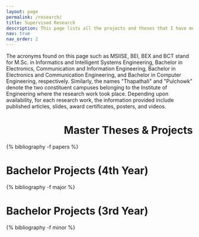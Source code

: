 ```yaml
---
layout: page
permalink: /research/
title: Supervised Research
description: This page lists all the projects and theses that I have mentored during my professional academic career.
nav: true
nav_order: 2
---
```

The acronyms found on this page such as MSIISE, BEI, BEX and BCT stand for M.Sc. in Informatics and Intelligent Systems Engineering, Bachelor in Electronics, Communication and Information Engineering, Bachelor in Electronics and Communication Engineering, and Bachelor in Computer Engineering, respectively. Similarly, the names "Thapathali" and "Pulchowk" denote the two constituent campuses belonging to the Institute of Engineering where the research work took place. Depending upon availability, for each research work, the information provided include published articles, slides, award certificates, posters, and videos.

<!-- _pages/publications.md -->
<div class="publications">

<h1 align="right">Master Theses &amp; Projects</h1>

{% bibliography -f papers %}

<h1>Bachelor Projects (4th Year)</h1>

{% bibliography -f major %}

<h1>Bachelor Projects (3rd Year)</h1>

{% bibliography -f minor %}

</div>

<script type='text/javascript' id='clustrmaps' src='//cdn.clustrmaps.com/map_v2.js?cl=ffffff&w=100&t=n&d=eDZlkcnMvbQqDEEMGee5mMY1dxUcAv7BmCQd8P_8LTc'></script>